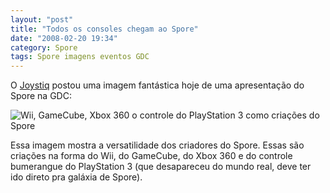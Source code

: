 ```yaml
---
layout: "post"
title: "Todos os consoles chegam ao Spore"
date: "2008-02-20 19:34"
category: Spore
tags: Spore imagens eventos GDC
---
```


O [Joystiq](http://www.joystiq.com/2008/02/20/seen-gdc-console-war-continues-in-spore-as-wii-ps3-360-rebuil/) postou uma imagem fantástica hoje de uma apresentação do Spore na GDC:

![Wii, GameCube, Xbox 360 o controle do PlayStation 3 como criações do Spore](/uploads/2008/02/sporeconsoles.jpg)

Essa imagem mostra a versatilidade dos criadores do Spore. Essas são criações na forma do Wii, do GameCube, do Xbox 360 e do controle bumerangue do PlayStation 3 (que desapareceu do mundo real, deve ter ido direto pra galáxia de Spore).
